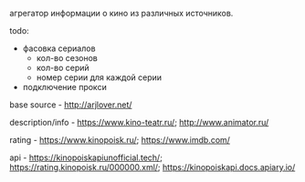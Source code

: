 агрегатор информации о кино из различных источников.

todo:
 * фасовка сериалов
    - кол-во сезонов
    - кол-во серий
    - номер серии для каждой серии
 * подключение прокси

base source -
http://arjlover.net/

description/info -
https://www.kino-teatr.ru/;
http://www.animator.ru/

rating -
https://www.kinopoisk.ru/;
https://www.imdb.com/

api -
https://kinopoiskapiunofficial.tech/;
https://rating.kinopoisk.ru/000000.xml/;
https://kinopoiskapi.docs.apiary.io/
